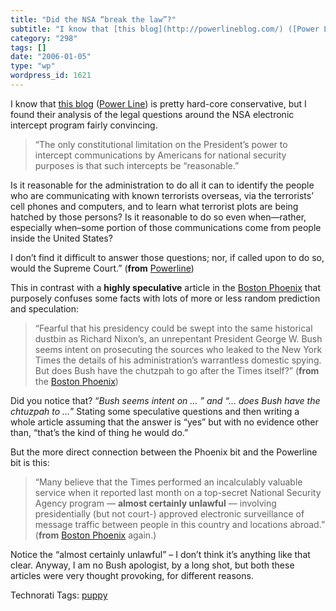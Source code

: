 ```yaml
---
title: "Did the NSA “break the law”?"
subtitle: "I know that [this blog](http://powerlineblog.com/) ([Power Line](http://powerlineblog.com/)) is pret..."
category: "298"
tags: []
date: "2006-01-05"
type: "wp"
wordpress_id: 1621
---
```

I know that [this blog](http://powerlineblog.com/) ([Power Line](http://powerlineblog.com/)) is pretty hard-core conservative, but I found their analysis of the legal questions around the NSA electronic intercept program fairly convincing. 

> “The only constitutional limitation on the President’s power to intercept communications by Americans for national security purposes is that such intercepts be “reasonable.”

Is it reasonable for the administration to do all it can to identify the people who are communicating with known terrorists overseas, via the terrorists’ cell phones and computers, and to learn what terrorist plots are being hatched by those persons? Is it reasonable to do so even when—rather, especially when–some portion of those communications come from people inside the United States?

I don’t find it difficult to answer those questions; nor, if called upon to do so, would the Supreme Court.” (**from** [Powerline](http://powerlineblog.com/archives/012631.php))

This in contrast with a **highly speculative** article in the [Boston Phoenix](http://bostonphoenix.com/boston/news_features/other_stories/multi_5/documents/05188679.asp) that purposely confuses some facts with lots of more or less random prediction and speculation:

> “Fearful that his presidency could be swept into the same historical dustbin as Richard Nixon’s, an unrepentant President George W. Bush seems intent on prosecuting the sources who leaked to the New York Times the details of his administration’s warrantless domestic spying. But does Bush have the chutzpah to go after the Times itself?” (**from** the [Boston Phoenix](http://bostonphoenix.com/boston/news_features/other_stories/multi_5/documents/05188679.asp))

Did you notice that? “*Bush seems intent on … ” *and “*… does Bush have the chtuzpah to …*” Stating some speculative questions and then writing a whole article assuming that the answer is “yes” but with no evidence other than, “that’s the kind of thing he would do.”

But the more direct connection between the Phoenix bit and the Powerline bit is this:

> “Many believe that the Times performed an incalculably valuable service when it reported last month on a top-secret National Security Agency program — **almost certainly unlawful** — involving presidentially (but not court-) approved electronic surveillance of message traffic between people in this country and locations abroad.” (**from** [Boston Phoenix](http://bostonphoenix.com/boston/news_features/other_stories/multi_5/documents/05188679.asp) again.)

Notice the “almost certainly unlawful” – I don’t think it’s anything like that clear. Anyway, I am no Bush apologist, by a long shot, but both these articles were very thought provoking, for different reasons.

Technorati Tags: [puppy](http://www.technorati.com/tag/puppy)